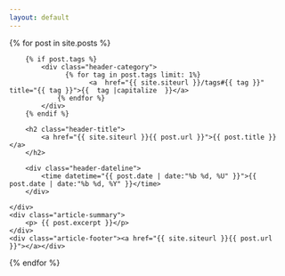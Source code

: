 ```yaml
---
layout: default
---
```



  {% for post in site.posts  %}
<div class="row">
<div class="col-xs-12 col-md-offset-2 col-md-8">

<article class="article">
    <div class="article-header">

        {% if post.tags %}
            <div class="header-category">
                  {% for tag in post.tags limit: 1%}
                        <a  href="{{ site.siteurl }}/tags#{{ tag }}" title="{{ tag }}">{{  tag |capitalize  }}</a>                 
                {% endfor %}
            </div>
        {% endif %}

        <h2 class="header-title">
            <a href="{{ site.siteurl }}{{ post.url }}">{{ post.title }}</a>
        </h2>

        <div class="header-dateline">
            <time datetime="{{ post.date | date:"%b %d, %U" }}">{{ post.date | date:"%b %d, %Y" }}</time>
        </div>

    </div>
    <div class="article-summary">
        <p> {{ post.excerpt }}</p>
    </div>
    <div class="article-footer"><a href="{{ site.siteurl }}{{ post.url }}"></a></div>
</article>

</div>
</div>

{% endfor %}


